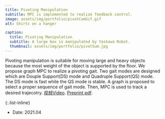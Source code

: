 ```yaml
---
title: Pivoting Manipulation
subtitle: MPC is implemented to realize feedback control.
image: assets/img/portfolio/pivotCamGif.gif
alt: Shirts on a hanger

caption:
  title: Pivoting Manipulation
  subtitle: A large box is manipulated by Yaskawa Robot.
  thumbnail: assets/img/portfolio/pivotSum.jpg
---
```

Pivoting manipulation is suitable for moving large and heavy objects because the most weight of the object is supported by the floor. We propose graph MPC to realize a pivoting gait. Two gait modes are designed which are Douple Support(DS) mode and Quadruple Support(QS) mode. The DS mode is fast while the QS mode is stable. A graph is proposed to select a proper sequence of gait mode. Then, MPC is used to track a desired trajecotry. [视频Video](https://www.bilibili.com/video/BV1wv411h7km?from=search&seid=5732877973376307179). [Preprint pdf](https://arxiv.org/pdf/2104.09689.pdf).

{:.list-inline}
- Date: 2021.04



